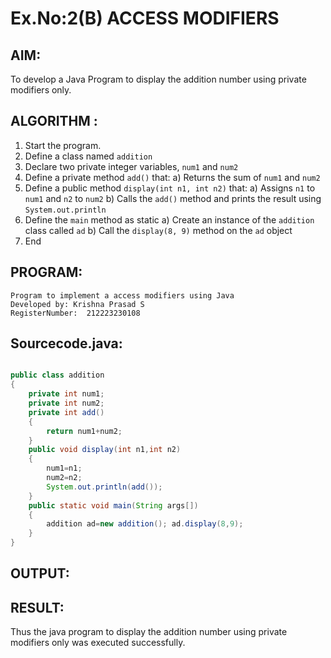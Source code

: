 # Ex.No:2(B) ACCESS MODIFIERS

## AIM:
To develop a Java Program to display the addition number using private modifiers only.

## ALGORITHM :
1.	Start the program.
2.	Define a class named `addition`
3.	Declare two private integer variables, `num1` and `num2`
4.	Define a private method `add()` that:
a)	Returns the sum of `num1` and `num2`
5.	Define a public method `display(int n1, int n2)` that:
a)	Assigns `n1` to `num1` and `n2` to `num2`
b)	Calls the `add()` method and prints the result using `System.out.println`
6.	Define the `main` method as static
a)	Create an instance of the `addition` class called `ad`
b)	Call the `display(8, 9)` method on the `ad` object
7.	End






## PROGRAM:
 ```
Program to implement a access modifiers using Java
Developed by: Krishna Prasad S
RegisterNumber:  212223230108
```

## Sourcecode.java:
```java

public class addition
{ 
    private int num1;
    private int num2; 
    private int add()
    {
        return num1+num2;
    }
    public void display(int n1,int n2)
    {
        num1=n1; 
        num2=n2;
        System.out.println(add());
    }
    public static void main(String args[])
    {
        addition ad=new addition(); ad.display(8,9);
    }
}

```






## OUTPUT:



## RESULT:
Thus the java program to display the addition number using private modifiers only was executed successfully.


